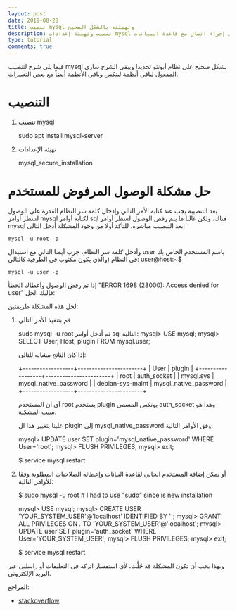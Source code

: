 ```yaml
---
layout: post
date: 2019-08-28
title: تنصيب mysql وتهيئته بالشكل الصحيح 
description: تنصيب وتهيئة إعدادات mysql بالشكل الصحيح وحل مشكلة رفض الوصول للمستخدم وعدم القدرة على إجراء اتصال مع قاعدة البيانات
type: tutorial
comments: true
---
```





فيما يلي شرح لتنصيب mysql بشكل صحيح على نظام أبونتو تحديدا ويبقى الشرح ساري المفعول لباقي أنظمة لينكس وباقي الأنظمة أيضاً مع بعض التغييرات.

# التنصيب 

1. تنصيب mysql

	sudo apt install mysql-server

2. تهيئة الإعدادات

	mysql_secure_installation

# حل مشكلة الوصول المرفوض للمستخدم

بعد التنصيبة يجب عند كتابة الأمر التالي وإدخال كلمة سر النظام القدرة على الوصول لسطر أوامر mysql لكتابة أوامر sql هناك، ولكن غالبا ما يتم رفض الوصول لسطر أوامر mysql بعد التنصيب مباشرة، للتأكد أولا من وجود المشكلة أدخل التالي:

	mysql -u root -p

وأدخل كلمة سر النظام، جرب أيضا التالي مع استبدال user باسم المستخدم الخاص بك في النظام (والذي يكون مكتوب في الطرفية كالتالي: 
user@host:~$

	mysql -u user -p
إذا تم رفض الوصول وأعطاك الخطأ "ERROR 1698 (28000): Access denied for user" فإليك الحل:

 لحل هذه المشكلة طريقتين:

1. قم بتنفيذ الأمر التالي

	sudo mysql -u root
 	ثم أدخل أوامر sql التالية:
	mysql> USE mysql;
	mysql> SELECT User, Host, plugin FROM mysql.user;

	إذا كان الناتج مشابه للتالي:

	+------------------+-----------------------+
	| User             | plugin                |
	+------------------+-----------------------+
	| root             | auth_socket           |
	| mysql.sys        | mysql_native_password |
	| debian-sys-maint | mysql_native_password |
	+------------------+-----------------------+

	أي أن المستخدم root يستخدم plugin يونكس المسمى auth_socket وهذا هو سبب المشكلة.

	علينا بتغيير هذا ال plugin إلى mysql_native_password وفق الأوامر التالية:

	mysql> UPDATE user SET plugin='mysql_native_password' WHERE User='root';
	mysql> FLUSH PRIVILEGES;
	mysql> exit;

	$ service mysql restart

2. أو يمكن إضافة المستخدم الحالي لقاعدة البيانات وإعطائه الصلاحيات المطلوبة وفقا للأوامر التالية:

	$ sudo mysql -u root # I had to use "sudo" since is new installation

	mysql> USE mysql;
	mysql> CREATE USER 'YOUR_SYSTEM_USER'@'localhost' IDENTIFIED BY '';
	mysql> GRANT ALL PRIVILEGES ON *.* TO 'YOUR_SYSTEM_USER'@'localhost';
	mysql> UPDATE user SET plugin='auth_socket' WHERE User='YOUR_SYSTEM_USER';
	mysql> FLUSH PRIVILEGES;
	mysql> exit;

	$ service mysql restart

وبهذا يجب أن تكون المشكلة قد حُلَّت، ﻷي استفسار اتركه في التعليقات أو راسلني عبر البريد الإلكتروني.


المراجع:

* [stackoverflow](https://stackoverflow.com/questions/39281594/error-1698-28000-access-denied-for-user-rootlocalhost)
